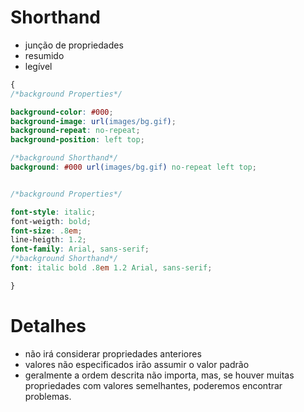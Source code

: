 # Shorthand 

* junção de propriedades 
* resumido
* legível 

```css
{
/*background Properties*/

background-color: #000;
background-image: url(images/bg.gif);
background-repeat: no-repeat;
background-position: left top;

/*background Shorthand*/
background: #000 url(images/bg.gif) no-repeat left top;


/*background Properties*/

font-style: italic;
font-weigth: bold;
font-size: .8em;
line-heigth: 1.2;
font-family: Arial, sans-serif;
/*background Shorthand*/
font: italic bold .8em 1.2 Arial, sans-serif;

}

```

# Detalhes 

* não irá considerar propriedades anteriores 
* valores não especificados irão assumir o valor padrão
* geralmente a ordem descrita não importa, mas, se houver muitas propriedades 
com valores semelhantes, poderemos encontrar problemas.